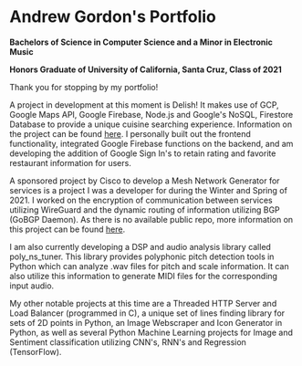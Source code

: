 # Andrew Gordon's Portfolio
**Bachelors of Science in Computer Science and a Minor in Electronic Music** 

**Honors Graduate of University of California, Santa Cruz, Class of 2021**

Thank you for stopping by my portfolio!

A project in development at this moment is Delish! It makes use of GCP, Google Maps API, Google Firebase, Node.js and Google's NoSQL, Firestore Database to provide a unique cuisine searching experience. Information on the project can be found [here](https://github.com/cyruskarsan/Delish-Food). I personally built out the frontend functionality, integrated Google Firebase functions on the backend, and am developing the addition of Google Sign In's to retain rating and favorite restaurant information for users.

A sponsored project by Cisco to develop a Mesh Network Generator for services is a project I was a developer for during the Winter and Spring of 2021. I worked on the encryption of communication between services utilizing WireGuard and the dynamic routing of information utilizing BGP (GoBGP Daemon). As there is no available public repo, more information on this project can be found [here](https://csspp.soe.ucsc.edu/2021cisco).

I am also currently developing a DSP and audio analysis library called poly_ns_tuner. This library provides polyphonic pitch detection tools in Python which can analyze .wav files for pitch and scale information. It can also utilize this information to generate MIDI files for the corresponding input audio.

My other notable projects at this time are a Threaded HTTP Server and Load Balancer (programmed in C), a unique set of lines finding library for sets of 2D points in Python, an Image Webscraper and Icon Generator in Python, as well as several Python Machine Learning projects for Image and Sentiment classification utilizing CNN's, RNN's and Regression (TensorFlow).
